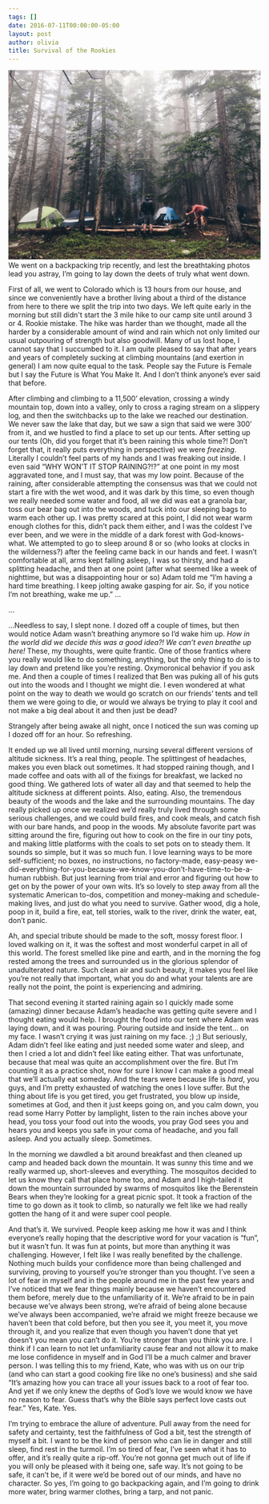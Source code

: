 ```yaml
---
tags: []
date: 2016-07-11T00:00:00-05:00
layout: post
author: olivia
title: Survival of the Rookies
---
```


![IMG_0852.jpg](/media/IMG_0852.jpg)
We went on a backpacking trip recently, and lest the breathtaking photos lead you astray, I’m going to lay down the deets of truly what went down.

First of all, we went to Colorado which is 13 hours from our house, and since we conveniently have a brother living about a third of the distance from here to there we split the trip into two days. We left quite early in the morning but still didn't start the 3 mile hike to our camp site until around 3 or 4. Rookie mistake. The hike was harder than we thought, made all the harder by a considerable amount of wind and rain which not only limited our usual outpouring of strength but also goodwill. Many of us lost hope, I cannot say that I succumbed to it. I am quite pleased to say that after years and years of completely sucking at climbing mountains (and exertion in general) I am now quite equal to the task. People say the Future is Female but I say the Future is What You Make It. And I don’t think anyone’s ever said that before.

After climbing and climbing to a 11,500’ elevation, crossing a windy mountain top, down into a valley, only to cross a raging stream on a slippery log, and then the switchbacks up to the lake we reached our destination. We never saw the lake that day, but we saw a sign that said we were 300’ from it, and we hustled to find a place to set up our tents. After setting up our tents (Oh, did you forget that it’s been raining this whole time?! Don’t forget that, it really puts everything in perspective) we were _freezing_. Literally I couldn’t feel parts of my hands and I was freaking out inside. I even said “WHY WON’T IT STOP RAINING?!?” at one point in my most aggravated tone, and I must say, that was my low point. Because of the raining, after considerable attempting the consensus was that we could not start a fire with the wet wood, and it was dark by this time, so even though we really needed some water and food, all we did was eat a granola bar, toss our bear bag out into the woods, and tuck into our sleeping bags to warm each other up. I was pretty scared at this point, I did not wear warm enough clothes for this, didn’t pack them either, and I was the coldest I’ve ever been, and we were in the middle of a dark forest with God-knows-what. We attempted to go to sleep around 8 or so (who looks at clocks in the wilderness?) after the feeling came back in our hands and feet. I wasn’t comfortable at all, arms kept falling asleep, I was so thirsty, and had a splitting headache, and then at one point (after what seemed like a week of nighttime, but was a disappointing hour or so) Adam told me “I’m having a hard time breathing. I keep jolting awake gasping for air. So, if you notice I’m not breathing, wake me up.” …

…

…Needless to say, I slept none. I dozed off a couple of times, but then would notice Adam wasn’t breathing anymore so I’d wake him up. _How in the world did we decide this was a good idea?! We can’t even breathe up here!_ These, my thoughts, were quite frantic. One of those frantics where you really would like to do something, anything, but the only thing to do is to lay down and pretend like you’re resting. Oxymoronical behavior if you ask me. And then a couple of times I realized that Ben was puking all of his guts out into the woods and I thought we might die. I even wondered at what point on the way to death we would go scratch on our friends’ tents and tell them we were going to die, or would we always be trying to play it cool and not make a big deal about it and then just be dead?

Strangely after being awake all night, once I noticed the sun was coming up I dozed off for an hour. So refreshing.

It ended up we all lived until morning, nursing several different versions of altitude sickness. It’s a real thing, people. The splittingest of headaches, makes you even black out sometimes. It had stopped raining though, and I made coffee and oats with all of the fixings for breakfast, we lacked no good thing. We gathered lots of water all day and that seemed to help the altitude sickness at different points. Also, eating. Also, the tremendous beauty of the woods and the lake and the surrounding mountains. The day really picked up once we realized we’d really truly lived through some serious challenges, and we could build fires, and cook meals, and catch fish with our bare hands, and poop in the woods. My absolute favorite part was sitting around the fire, figuring out how to cook on the fire in our tiny pots, and making little platforms with the coals to set pots on to steady them. It sounds so simple, but it was so much fun. I love learning ways to be more self-sufficient; no boxes, no instructions, no factory-made, easy-peasy we-did-everything-for-you-because-we-know-you-don’t-have-time-to-be-a-human rubbish. But just learning from trial and error and figuring out how to get on by the power of your own wits. It’s so lovely to step away from all the systematic American to-dos, competition and money-making and schedule-making lives, and just do what you need to survive. Gather wood, dig a hole, poop in it, build a fire, eat, tell stories, walk to the river, drink the water, eat, don’t panic.

Ah, and special tribute should be made to the soft, mossy forest floor. I loved walking on it, it was the softest and most wonderful carpet in all of this world. The forest smelled like pine and earth, and in the morning the fog rested among the trees and surrounded us in the glorious splendor of unadulterated nature. Such clean air and such beauty, it makes you feel like you’re not really that important, what you do and what your talents are are really not the point, the point is experiencing and admiring.

That second evening it started raining again so I quickly made some (amazing) dinner because Adam’s headache was getting quite severe and I thought eating would help. I brought the food into our tent where Adam was laying down, and it was pouring. Pouring outside and inside the tent… on my face. I wasn’t crying it was just raining on my face. ;) ;) But seriously, Adam didn’t feel like eating and just needed some water and sleep, and then I cried a lot and didn’t feel like eating either. That was unfortunate, because that meal was quite an accomplishment over the fire. But I’m counting it as a practice shot, now for sure I know I can make a good meal that we’ll actually eat someday. And the tears were because life is _hard_, you guys, and I’m pretty exhausted of watching the ones I love suffer. But the thing about life is you get tired, you get frustrated, you blow up inside, sometimes at God, and then it just keeps going on, and you calm down, you read some Harry Potter by lamplight, listen to the rain inches above your head, you toss your food out into the woods, you pray God sees you and hears you and keeps you safe in your coma of headache, and you fall asleep. And you actually sleep. Sometimes.

In the morning we dawdled a bit around breakfast and then cleaned up camp and headed back down the mountain. It was sunny this time and we really warmed up, short-sleeves and everything. The mosquitos decided to let us know they call that place home too, and Adam and I high-tailed it down the mountain surrounded by swarms of mosquitos like the Berenstein Bears when they’re looking for a great picnic spot. It took a fraction of the time to go down as it took to climb, so naturally we felt like we had really gotten the hang of it and were super cool people.

And that’s it. We survived. People keep asking me how it was and I think everyone’s really hoping that the descriptive word for your vacation is “fun”, but it wasn’t fun. It was fun at points, but more than anything it was challenging. However, I felt like I was really benefited by the challenge. Nothing much builds your confidence more than being challenged and surviving, proving to yourself you’re stronger than you thought. I’ve seen a lot of fear in myself and in the people around me in the past few years and I’ve noticed that we fear things mainly because we haven’t encountered them before, merely due to the unfamiliarity of it. We’re afraid to be in pain because we’ve always been strong, we’re afraid of being alone because we’ve always been accompanied, we’re afraid we might freeze because we haven’t been that cold before, but then you see it, you meet it, you move through it, and you realize that even though you haven’t done that yet doesn’t you mean you can’t do it. You’re stronger than you think you are. I think if I can learn to not let unfamiliarity cause fear and not allow it to make me lose confidence in myself and in God I’ll be a much calmer and braver person. I was telling this to my friend, Kate, who was with us on our trip (and who can start a good cooking fire like no one’s business) and she said “It’s amazing how you can trace all your issues back to a root of fear too. And yet if we only knew the depths of God’s love we would know we have no reason to fear. Guess that’s why the Bible says perfect love casts out fear.” Yes, Kate. Yes.

I’m trying to embrace the allure of adventure. Pull away from the need for safety and certainty, test the faithfulness of God a bit, test the strength of myself a bit. I want to be the kind of person who can lie in danger and still sleep, find rest in the turmoil. I’m so tired of fear, I’ve seen what it has to offer, and it’s really quite a rip-off. You’re not gonna get much out of life if you will only be pleased with it being one, safe way. It’s not going to be safe, it can’t be, if it were we’d be bored out of our minds, and have no character. So yes, I’m going to go backpacking again, and I’m going to drink more water, bring warmer clothes, bring a tarp, and not panic.
